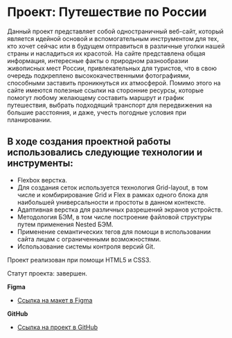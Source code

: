 # Проект: Путешествие по России

Данный проект представляет собой одностраничный веб-сайт, который является идейной основой и вспомогательным инструментом для тех, кто хочет сейчас или в будущем отправиться в различные уголки нашей страны и насладиться их красотой. На сайте представлена общая информация, интересные факты о природном разнообразии живописных мест России, привлекательных для туристов, что в свою очередь подкреплено высококачественными фотографиями, способными заставить проникнуться их атмосферой. Помимо этого на сайте имеются полезные ссылки на сторонние ресурсы, которые помогут любому желающему составить маршрут и график путешествия, выбрать подходящий транспорт для передвижения на большие расстояния, и даже, учесть погодные условия при планировании.

## В ходе создания проектной работы использовались следующие технологии и инструменты:
* Flexbox верстка.
* Для создания сеток используется технология Grid-layout, в том числе и комбирирование Grid и Flex в рамках одного блока для наибольшей универсальности и простоты в данном контексте.
* Адаптивная верстка для различных разрешений экранов устройств.
* Методология БЭМ, в том числе построение файловой структуры путем применения Nested БЭМ.
* Применение семантических тегов для помощи в использовании сайта лицам с ограниченными возможностями.
* Использование системы контроля версий Git.

Проект реализован при помощи HTML5 и CSS3.

Статут проекта: завершен.

**Figma**

* [Ссылка на макет в Figma](https://www.figma.com/file/5S2WSbEFL6awjVWJ0NWL8Q/Sprint-3_-Russia-_-desktop-mobile?node-id=28503%3A0)

**GitHub**

* [Ссылка на проект в GitHub](https://sergeyklopov94.github.io/russian-travel/)
